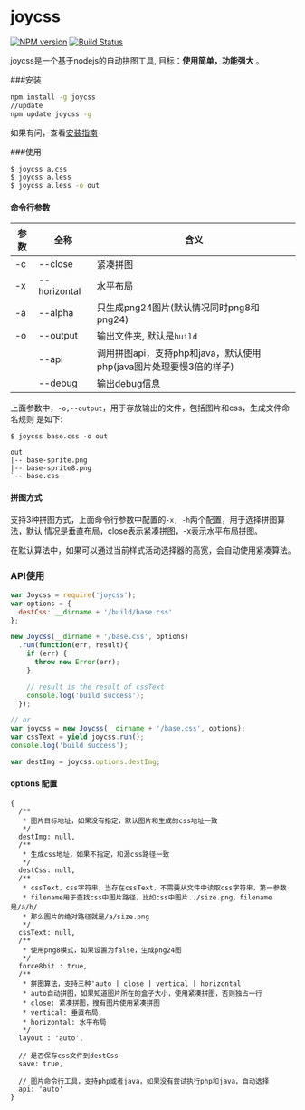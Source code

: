 joycss 
======

[![NPM version](https://img.shields.io/npm/v/joycss.svg?style=flat)](https://www.npmjs.org/package/joycss)
[![Build Status](https://img.shields.io/travis/shepherdwind/joycss.svg?style=flat)](https://travis-ci.org/shepherdwind/joycss)

joycss是一个基于nodejs的自动拼图工具, 目标：<strong>使用简单，功能强大</strong> 。

###安装

```sh
npm install -g joycss
//update
npm update joycss -g
```

如果有问，查看[安装指南](https://github.com/shepherdwind/joycss/wiki/how-to-install)

###使用

```sh
$ joycss a.css
$ joycss a.less
$ joycss a.less -o out
```

#### 命令行参数

|参数|全称|含义|
|---|---|----|
|-c| --close | 紧凑拼图 |
|-x| --horizontal	| 水平布局 |
|-a| --alpha | 只生成png24图片(默认情况同时png8和png24)|
|-o| --output| 输出文件夹, 默认是`build` |
|| --api| 调用拼图api，支持php和java，默认使用php(java图片处理要慢3倍的样子) |
|| --debug| 输出debug信息 |

上面参数中，`-o,--output`，用于存放输出的文件，包括图片和css，生成文件命名规则
是如下:

```
$ joycss base.css -o out

out
|-- base-sprite.png
|-- base-sprite8.png
`-- base.css
```

#### 拼图方式

支持3种拼图方式，上面命令行参数中配置的`-x, -h`两个配置，用于选择拼图算法，默认
情况是垂直布局，close表示紧凑拼图，-x表示水平布局拼图。

在默认算法中，如果可以通过当前样式活动选择器的高宽，会自动使用紧凑算法。

### API使用

```js
var Joycss = require('joycss');
var options = {
  destCss: __dirname + '/build/base.css'
};

new Joycss(__dirname + '/base.css', options)
  .run(function(err, result){
    if (err) {
      throw new Error(err);
    }

    // result is the result of cssText
    console.log('build success');
  });

// or
var joycss = new Joycss(__dirname + '/base.css', options);
var cssText = yield joycss.run();
console.log('build success');

var destImg = joycss.options.destImg;
```

#### options 配置

```
{
  /**
   * 图片目标地址，如果没有指定，默认图片和生成的css地址一致
   */
  destImg: null,
  /**
   * 生成css地址，如果不指定，和源css路径一致
   */
  destCss: null,
  /**
   * cssText，css字符串，当存在cssText，不需要从文件中读取css字符串，第一参数
   * filename用于查找css中图片路径，比如css中图片../size.png，filename是/a/b/
   * 那么图片的绝对路径就是/a/size.png
   */
  cssText: null,
  /**
   * 使用png8模式，如果设置为false，生成png24图
   */
  force8bit : true,
  /**
   * 拼图算法，支持三种'auto | close | vertical | horizontal'
   * auto自动拼图，如果知道图片所在的盒子大小，使用紧凑拼图，否则独占一行
   * close: 紧凑拼图，搜有图片使用紧凑拼图
   * vertical: 垂直布局,
   * horizontal: 水平布局
   */
  layout : 'auto',

  // 是否保存css文件到destCss
  save: true,

  // 图片命令行工具，支持php或者java，如果没有尝试执行php和java，自动选择
  api: 'auto'
}
```
